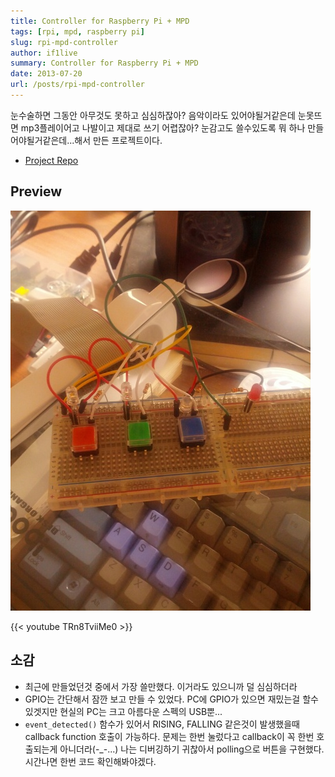 ```yaml
---
title: Controller for Raspberry Pi + MPD
tags: [rpi, mpd, raspberry pi]
slug: rpi-mpd-controller
author: if1live
summary: Controller for Raspberry Pi + MPD
date: 2013-07-20
url: /posts/rpi-mpd-controller
---
```

눈수술하면 그동안 아무것도 못하고 심심하잖아? 음악이라도 있어야될거같은데 눈못뜨면 mp3플레이어고 나발이고 제대로 쓰기 어렵잖아? 눈감고도 쓸수있도록 뭐 하나 만들어야될거같은데...해서 만든 프로젝트이다.

* [Project Repo](https://github.com/if1live/rpi-mpd-controller)

Preview
-------

![controller for raspberry pi + mpd](image.jpg)

{{< youtube TRn8TviiMe0 >}}

소감
----

* 최근에 만들었던것 중에서 가장 쓸만했다. 이거라도 있으니까 덜 심심하더라
* GPIO는 간단해서 잠깐 보고 만들 수 있었다. PC에 GPIO가 있으면 재밌는걸 할수있겟지만 현실의 PC는 크고 아름다운 스펙의 USB뿐...
* `event_detected()` 함수가 있어서 RISING, FALLING 같은것이 발생했을때 callback function 호출이 가능하다.
문제는 한번 눌렀다고 callback이 꼭 한번 호출되는게 아니더라(-_-...) 나는 디버깅하기 귀찮아서 polling으로 버튼을 구현했다. 시간나면 한번 코드 확인해봐야겠다.
